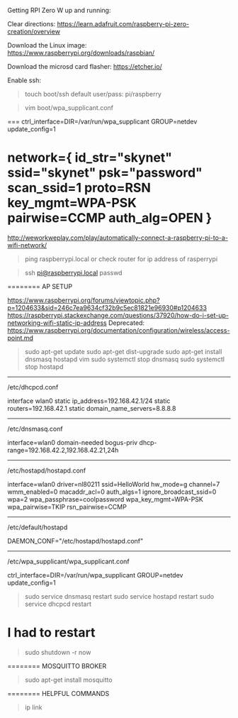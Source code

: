 Getting RPI Zero W up and running:

Clear directions:
https://learn.adafruit.com/raspberry-pi-zero-creation/overview

Download the Linux image:
https://www.raspberrypi.org/downloads/raspbian/

Download the microsd card flasher:
https://etcher.io/

Enable ssh:
> touch boot/ssh
default user/pass: pi/raspberry

> vim boot/wpa_supplicant.conf

===
ctrl_interface=DIR=/var/run/wpa_supplicant GROUP=netdev
update_config=1

network={
    id_str="skynet"
    ssid="skynet"
    psk="password"
    scan_ssid=1
    proto=RSN
    key_mgmt=WPA-PSK
    pairwise=CCMP
    auth_alg=OPEN
}
===
http://weworkweplay.com/play/automatically-connect-a-raspberry-pi-to-a-wifi-network/

> ping raspberrypi.local
or
check router for ip address of rasperrypi

> ssh pi@raspberrypi.local
> passwd

========
AP SETUP

https://www.raspberrypi.org/forums/viewtopic.php?p=1204633&sid=246c7ea9634cf32b9c5ec81821e96930#p1204633
https://raspberrypi.stackexchange.com/questions/37920/how-do-i-set-up-networking-wifi-static-ip-address
Deprecated: https://www.raspberrypi.org/documentation/configuration/wireless/access-point.md

> sudo apt-get update
> sudo apt-get dist-upgrade
> sudo apt-get install dnsmasq hostapd vim
> sudo systemctl stop dnsmasq
> sudo systemctl stop hostapd

-----------
/etc/dhcpcd.conf

interface wlan0
static ip_address=192.168.42.1/24
static routers=192.168.42.1
static domain_name_servers=8.8.8.8

-----------
/etc/dnsmasq.conf

interface=wlan0
domain-needed
bogus-priv
dhcp-range=192.168.42.2,192.168.42.21,24h

-----------
/etc/hostapd/hostapd.conf

interface=wlan0
driver=nl80211
ssid=HelloWorld
hw_mode=g
channel=7
wmm_enabled=0
macaddr_acl=0
auth_algs=1
ignore_broadcast_ssid=0
wpa=2
wpa_passphrase=coolpassword
wpa_key_mgmt=WPA-PSK
wpa_pairwise=TKIP
rsn_pairwise=CCMP

------------
/etc/default/hostapd

DAEMON_CONF="/etc/hostapd/hostapd.conf"

------------
/etc/wpa_supplicant/wpa_supplicant.conf

ctrl_interface=DIR=/var/run/wpa_supplicant GROUP=netdev
update_config=1


> sudo service dnsmasq restart
> sudo service hostapd restart
> sudo service dhcpcd restart

# I had to restart
> sudo shutdown -r now


========
MOSQUITTO BROKER

> sudo apt-get install mosquitto

========
HELPFUL COMMANDS

> ip link
